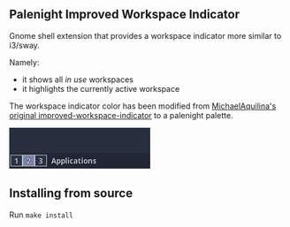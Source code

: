 ## Palenight Improved Workspace Indicator

Gnome shell extension that provides a workspace indicator more similar to i3/sway. 

Namely:

- it shows all _in use_ workspaces
- it highlights the currently active workspace

The workspace indicator color has been modified from [MichaelAquilina's original improved-workspace-indicator](https://github.com/MichaelAquilina/improved-workspace-indicator) to a palenight palette.

![Screenshot](screenshot.png)

## Installing from source

Run `make install`

